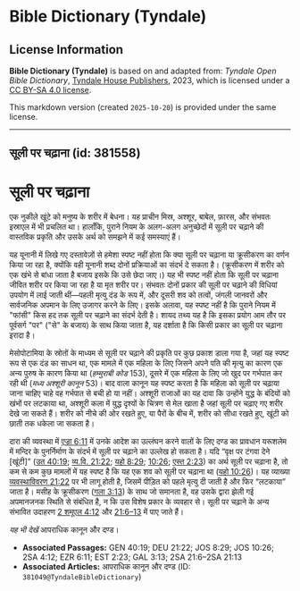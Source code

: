# Bible Dictionary (Tyndale)

## License Information

**Bible Dictionary (Tyndale)** is based on and adapted from: _Tyndale Open Bible Dictionary_, [Tyndale House Publishers](https://tyndaleopenresources.com/), 2023, which is licensed under a [CC BY-SA 4.0 license](https://creativecommons.org/licenses/by-sa/4.0/legalcode.en).

This markdown version (created `2025-10-20`) is provided under the same license.



--------------------------------

## सूली पर चढ़ाना (id: 381558)

सूली पर चढ़ाना
=============

एक नुकीले खूंटे को मनुष्य के शरीर में बेधना। यह प्राचीन मिस्र, अश्शूर, बाबेल, फ़ारस, और संभवतः इस्राएल में भी प्रचलित था। हालाँकि, पुराने नियम के अलग\-अलग अनुच्छेदों में सूली पर चढ़ाने की वास्तविक प्रकृति और उसके अर्थ को समझने में कई समस्याएं हैं।

यह यूनानी में लिखे गए दस्तावेज़ों से हमेशा स्पष्ट नहीं होता कि क्या सूली पर चढ़ाना या क्रूसीकरण का वर्णन किया जा रहा है, क्योंकि वही यूनानी शब्द दोनों प्रक्रियाओं का संदर्भ दे सकता है। (क्रूसीकरण में शरीर को एक खंभे से बांधा जाता है बजाय इसके कि उसे छेदा जाए।) यह भी स्पष्ट नहीं होता कि सूली पर चढ़ाना जीवित शरीर पर किया जा रहा है या मृत शरीर पर। संभवतः दोनों प्रकार की सूली पर चढ़ाने की विधियां उपयोग में लाई जाती थीं—पहली मृत्यु दंड के रूप में, और दूसरी शव को तत्वों, जंगली जानवरों और सार्वजनिक अपमान के लिए उजागर करने के लिए। इसके अलावा, यह स्पष्ट नहीं है कि पुराने नियम में "फांसी" किस हद तक सूली पर चढ़ाने का संदर्भ देती है। शायद तथ्य यह है कि इसका प्रयोग आम तौर पर पूर्वसर्ग "पर" ("से" के बजाय) के साथ किया जाता है, यह दर्शाता है कि किसी प्रकार का सूली पर चढ़ाना इरादा है।

मेसोपोटामिया के स्रोतों के माध्यम से सूली पर चढ़ाने की प्रकृति पर कुछ प्रकाश डाला गया है, जहां यह स्पष्ट रूप से एक दंड का साधन था, एक मामले में एक महिला के लिए जिसने अपने पति की मृत्यु का कारण एक अन्य पुरुष के कारण किया था (*हम्मुराबी कोड* 153\), दूसरे में एक महिला के लिए जो खुद पर गर्भपात कर रही थी (*मध्य अश्शूरी कानून* 53\)। बाद वाला कानून यह स्पष्ट करता है कि महिला को सूली पर चढ़ाया जाना चाहिए चाहे वह गर्भपात से बची हो या नहीं। अश्शूरी राजाओं का यह दावा कि उन्होंने युद्ध के बंदियों को खंभों पर लटकाया था, अश्शूरी कला में युद्ध दृश्यों के चित्रण से मेल खाता है जहां सूली पर चढ़ाए गए शरीर देखे जा सकते हैं। शरीर को नीचे की ओर रखते हुए, या पैरों के बीच में, शरीर को सीधा रखते हुए, खूंटी को छाती तक धकेला जा सकता है।

दारा की व्यवस्था में [एज्रा 6:11](https://ref.ly/Ezra6:11) में उनके आदेश का उल्लंघन करने वालों के लिए दण्ड का प्रावधान यरूशलेम में मन्दिर के पुनर्निर्माण के संदर्भ में सूली पर चढ़ाने का उल्लेख हो सकता है। यदि “वृक्ष पर टंगवा देने \[खूंटी]” ([उत 40:19](https://ref.ly/Gen40:19); [व्य.वि. 21:22](https://ref.ly/Deut21:22); [यहो 8:29](https://ref.ly/Josh8:29); [10:26](https://ref.ly/Josh10:26); [एस्त 2:23](https://ref.ly/Esth2:23)) का अर्थ सूली पर चढ़ाना है, तो कम से कम कुछ मामलों में यह स्पष्ट है कि यह एक शव को सूली पर चढ़ाना था ([यहो 10:26](https://ref.ly/Josh10:26))। यह व्याख्या [व्यवस्थाविवरण 21:22](https://ref.ly/Deut21:22) पर भी लागू होती है, जिसमें पीड़ित को पहले मृत्यु दी जाती है और फिर “लटकाया” जाता है। मसीह के क्रूसीकरण ([गला 3:13](https://ref.ly/Gal3:13)) के साथ जो समानता है, वह उसके द्वारा झेली गई अपमानजनक स्थिति से संबंधित है, न कि उस विशेष प्रकार के व्यवहार से। सूली पर चढ़ाने के अन्य संभावित उदाहरण [2 शमूएल 4:12](https://ref.ly/2Sam4:12) और [21:6–13](https://ref.ly/2Sam21:6-2Sam21:13) में पाए जाते हैं।

*यह भी देखें* आपराधिक कानून और दण्ड।

* **Associated Passages:** GEN 40:19; DEU 21:22; JOS 8:29; JOS 10:26; 2SA 4:12; EZR 6:11; EST 2:23; GAL 3:13; 2SA 21:6–2SA 21:13
* **Associated Articles:** आपराधिक कानून और दण्ड (ID: `381049@TyndaleBibleDictionary`)


